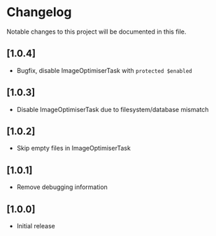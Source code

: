 # Changelog

Notable changes to this project will be documented in this file.

## [1.0.4]

- Bugfix, disable ImageOptimiserTask with `protected $enabled`


## [1.0.3]

- Disable ImageOptimiserTask due to filesystem/database mismatch


## [1.0.2]

- Skip empty files in ImageOptimiserTask


## [1.0.1]

- Remove debugging information


## [1.0.0]

- Initial release
